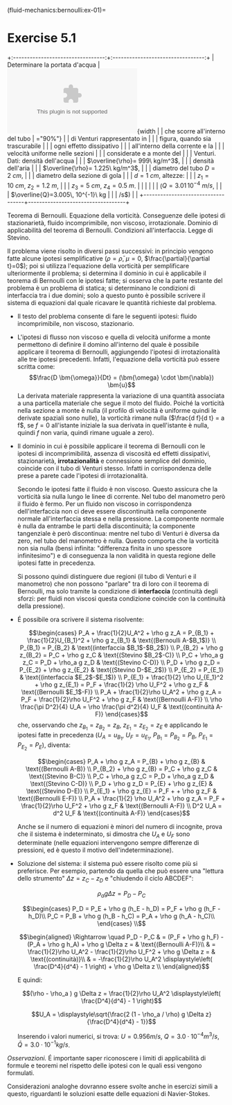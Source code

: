 (fluid-mechanics:bernoulli:ex-01)=
# Exercise 5.1

+:---------------------------------:+:---------------------------------:+
| Determinare la portata d'acqua    | ![image](./fig/venturi.eps){width |
| che scorre all'interno del tubo   | ="90%"}                           |
| di Venturi rappresentato in       |                                   |
| figura, quando sia trascurabile   |                                   |
| ogni effetto dissipativo          |                                   |
| all'interno della corrente e la   |                                   |
| velocità uniforme nelle sezioni   |                                   |
| considerate e a monte del         |                                   |
| Venturi. Dati: densità dell'acqua |                                   |
| $\overline{\rho}= 999\ kg/m^3$,   |                                   |
| densità dell'aria                 |                                   |
| $\overline{\rho}= 1.225\ kg/m^3$, |                                   |
| diametro del tubo $D=2\  cm$,     |                                   |
| diametro della sezione di gola    |                                   |
| $d=1\ cm$, altezze:               |                                   |
| $z_1 = 10\ cm$, $z_2 = 1.2\  m$,  |                                   |
| $z_3 = 5\ cm$, $z_4 = 0.5\ m$.    |                                   |
|                                   |                                   |
| ($Q=3.01\, 10^{-4}\ m/s$,         |                                   |
| $\overline{Q}=3.005\, 10^{-1}\ kg |                                   |
| /s$)                              |                                   |
+-----------------------------------+-----------------------------------+

Teorema di Bernoulli. Equazione della vorticità. Conseguenze delle
ipotesi di stazionarietà, fluido incomprimibile, non viscoso,
irrotazionale. Dominio di applicabilità del teorema di Bernoulli.
Condizioni all'interfaccia. Legge di Stevino.

Il problema viene risolto in diversi passi successivi: in principio
vengono fatte alcune ipotesi semplificative ($\rho = \bar{\rho}$,
$\mu=0$, $\frac{\partial}{\partial t}=0$); poi si utilizza l'equazione
della vorticità per semplificare ulteriormente il problema; si determina
il dominio in cui è applicabile il teorema di Bernoulli con le ipotesi
fatte; si osserva che la parte restante del problema è un problema di
statica; si determinano le condizioni di interfaccia tra i due domini;
solo a questo punto è possibile scrivere il sistema di equazioni dal
quale ricavare le quantità richieste dal problema.

-   Il testo del problema consente di fare le seguenti ipotesi: fluido
    incomprimibile, non viscoso, stazionario.

-   L'ipotesi di flusso non viscoso e quella di velocità uniforme a
    monte permettono di definire il domino all'interno del quale è
    possibile applicare il teorema di Bernoulli, aggiungendo l'ipotesi
    di irrotazionalità alle tre ipotesi precedenti. Infatti, l'equazione
    della vorticità può essere scritta come:
    $$\frac{D \bm{\omega}}{Dt} = (\bm{\omega} \cdot \bm{\nabla}) \bm{u}$$
    La derivata materiale rappresenta la variazione di una quantità
    associata a una particella materiale che segue il moto del fluido.
    Poiché la vorticità nella sezione a monte è nulla (il profilo di
    velocità è uniforme quindi le derivate spaziali sono nulle), la
    vorticità rimane nulla ($\frac{d f}{d t} = a f$, se $f=0$
    all'istante iniziale la sua derivata in quell'istante è nulla,
    quindi $f$ non varia, quindi rimane uguale a zero).

-   Il dominio in cui è possibile applicare il teorema di Bernoulli con
    le ipotesi di incomprimibilità, assenza di viscosità ed effetti
    dissipativi, stazionarietà, **irrotazionalità** e connessione
    semplice del dominio, coincide con il tubo di Venturi stesso.
    Infatti in corrispondenza delle prese a parete cade l'ipotesi di
    irrotazionalità.

    Secondo le ipotesi fatte il fluido è non viscoso. Questo assicura
    che la vorticità sia nulla lungo le linee di corrente. Nel tubo del
    manometro però il fluido è fermo. Per un fluido non viscoso in
    corrispondenza dell'interfaccia non ci deve essere discontinuità
    nella componente normale all'interfaccia stessa e nella pressione.
    La componente normale è nulla da entrambe le parti della
    discontinuità; la componente tangenziale è però discontinua: mentre
    nel tubo di Venturi è diversa da zero, nel tubo del manometro è
    nulla. Questo comporta che la vorticità non sia nulla (bensì
    infinita: \"differenza finita in uno spessore infinitesimo\") e di
    conseguenza la non validità in questa regione delle ipotesi fatte in
    precedenza.

    Si possono quindi distinguere due regioni (il tubo di Venturi e il
    manometro) che non possono \"parlare\" tra di loro con il teorema di
    Bernoulli, ma solo tramite la condizione di **interfaccia**
    (continuità degli sforzi: per fluidi non viscosi questa condizione
    coincide con la continuità della pressione).

-   É possibile ora scrivere il sistema risolvente:

    $$\begin{cases}
     P_A + \frac{1}{2}U_A^2 + \rho g z_A = P_{B_1} + \frac{1}{2}U_{B_1}^2 + \rho g z_{B_1} & \text{(Bernoulli A-$B_1$)} \\
     P_{B_1} = P_{B_2} & \text{(interfaccia $B_1$-$B_2$)} \\
     P_{B_2} + \rho g z_{B_2} = P_C + \rho g z_C & \text{(Stevino $B_2$-C)} \\
     P_C + \rho_a g z_C = P_D + \rho_a g z_D & \text{(Stevino C-D)} \\
     P_D + \rho g z_D = P_{E_2} + \rho g z_{E_2} & \text{(Stevino D-$E_2$)} \\
     P_{E_2} = P_{E_1} & \text{(interfaccia $E_2$-$E_1$)} \\
     P_{E_1} + \frac{1}{2} \rho U_{E_1}^2 + \rho g z_{E_1} = P_F + \frac{1}{2} \rho U_F^2 + \rho g z_F & \text{(Bernoulli $E_1$-F)} \\
     P_A + \frac{1}{2}\rho U_A^2 + \rho g z_A = P_F + \frac{1}{2}\rho U_F^2 + \rho g z_F & \text{(Bernoulli A-F)} \\
     \rho \frac{\pi D^2}{4} U_A = \rho \frac{\pi d^2}{4} U_F & \text{(continuità A-F)}
    \end{cases}$$ che, osservando che $z_{B_1} = z_{B_2} = z_B$,
    $z_{E_1} = z_{E_2} = z_E$ e applicando le ipotesi fatte in
    precedenza ($U_A = u_{B_1}$, $U_F = u_{E_1}$,
    $P_{B_1} = P_{B_2} = P_B$, $P_{E_1} = P_{E_2} = P_E$), diventa:

    $$\begin{cases}
     P_A + \rho g z_A = P_{B} + \rho g z_{B} & \text{(Bernoulli A-B)} \\
     P_{B_2} + \rho g z_{B} = P_C + \rho g z_C & \text{(Stevino B-C)} \\
     P_C + \rho_a g z_C = P_D + \rho_a g z_D & \text{(Stevino C-D)} \\
     P_D + \rho g z_D = P_{E} + \rho g z_{E} & \text{(Stevino D-E)} \\
     P_{E_1} + \rho g z_{E} = P_F +  + \rho g z_F & \text{(Bernoulli E-F)} \\
     P_A + \frac{1}{2} \rho U_A^2 + \rho g z_A = P_F + \frac{1}{2}\rho U_F^2 + \rho g z_F & \text{(Bernoulli A-F)} \\
     D^2 U_A = d^2 U_F & \text{(continuità A-F)}
    \end{cases}$$

    Anche se il numero di equazioni è minori del numero di incognite,
    prova che il sistema è indeterminato, si dimostra che $U_A$ e $U_F$
    sono determinate (nelle equazioni intervengono sempre differenze di
    pressioni, ed è questo il motivo dell'indeterminazione).

-   Soluzione del sistema: il sistema può essere risolto come più si
    preferisce. Per esempio, partendo da quella che può essere una
    \"lettura dello strumento\" $\Delta z = z_C - z_D$ e \"chiudendo il
    ciclo ABCDEF\":

    $$\rho_a g \Delta z = P_D - P_C$$

    $$\begin{cases}
        P_D = P_E + \rho g (h_E - h_D) = P_F + \rho g (h_F - h_D)\\
        P_C = P_B + \rho g (h_B - h_C) = P_A + \rho g (h_A - h_C)\\
      \end{cases} \\$$

    $$\begin{aligned}
      \Rightarrow \quad P_D - P_C & = (P_F + \rho g h_F) - (P_A + \rho g h_A) + \rho g \Delta z = 
      & \text{(Bernoulli A-F)}\\
       & = \frac{1}{2}\rho U_A^2 - \frac{1}{2}\rho U_F^2 + \rho g \Delta z = 
      & \text{(continuità)}\\
       & = -\frac{1}{2}\rho U_A^2 \displaystyle\left( \frac{D^4}{d^4} - 1 \right) + \rho g \Delta z \\
    \end{aligned}$$

    E quindi:

    $$(\rho - \rho_a ) g \Delta z = \frac{1}{2}\rho U_A^2 \displaystyle\left( \frac{D^4}{d^4} - 1 \right)$$

    $$U_A = \displaystyle\sqrt{\frac{2 (1 - \rho_a / \rho) g \Delta z}{\frac{D^4}{d^4} - 1}}$$

    Inserendo i valori numerici, si trova: $U = 0.956 m/s$,
    $Q = 3.0 \cdot 10^{-4} m^3/s$, $\bar{Q} = 3.0 \cdot 10^{-1} kg/s$.

*Osservazioni.* É importante saper riconoscere i limiti di applicabilità
di formule e teoremi nel rispetto delle ipotesi con le quali essi
vengono formulati.

Considerazioni analoghe dovranno essere svolte anche in esercizi simili
a questo, riguardanti le soluzioni esatte delle equazioni di
Navier-Stokes.
